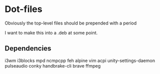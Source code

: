 # Dot-files

Obviously the top-level files should be prepended with a period

I want to make this into a .deb at some point.

## Dependencies
i3wm
i3blocks
mpd
ncmpcpp
feh
alpine
vim
acpi
unity-settings-daemon
pulseaudio
conky
handbrake-cli
brave
ffmpeg
